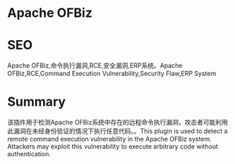 # Apache OFBiz
# SEO
Apache OFBiz,命令执行漏洞,RCE,安全漏洞,ERP系统。Apache OFBiz,RCE,Command Execution Vulnerability,Security Flaw,ERP System
# Summary
该插件用于检测Apache OFBiz系统中存在的远程命令执行漏洞，攻击者可能利用此漏洞在未经身份验证的情况下执行任意代码。。This plugin is used to detect a remote command execution vulnerability in the Apache OFBiz system. Attackers may exploit this vulnerability to execute arbitrary code without authentication.
